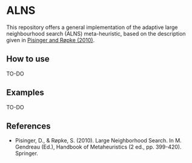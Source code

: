 # ALNS

This repository offers a general implementation of the adaptive large
neighbourhood search (ALNS) meta-heuristic, based on the description
given in [Pisinger and Røpke (2010)][1].

## How to use

TO-DO

## Examples

TO-DO

## References

- Pisinger, D., & Røpke, S. (2010). Large Neighborhood Search. In M. Gendreau (Ed.), Handbook of
Metaheuristics (2 ed., pp. 399-420). Springer.

[1]: http://orbit.dtu.dk/en/publications/large-neighborhood-search(61a1b7ca-4bf7-4355-96ba-03fcdf021f8f).html
